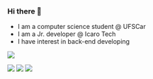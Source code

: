 ### Hi there 👋
- I am a computer science student @ UFSCar
- I am a Jr. developer @ Icaro Tech
- I have interest in back-end developing

![](https://img.shields.io/badge/Backend-Node.js-informational?style=flat&logo=<LOGO_NAME>&logoColor=white&color=2bbc8a)

![](https://img.shields.io/badge/Frontend-HTML-information?style=flat&logo=<LOGO_NAME>&logoColor=white&color=red)
![](https://img.shields.io/badge/Frontend-CSS-information?style=flat&logo=<LOGO_NAME>&logoColor=white&color=red)
![](https://img.shields.io/badge/Frontend-React-informational?style=flat&logo=<LOGO_NAME>&logoColor=white&color=red)  
